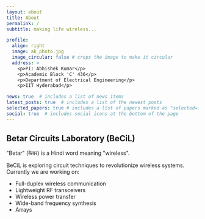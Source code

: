 ```yaml
---
layout: about
title: About
permalink: /
subtitle: making life wireless...

profile:
  align: right
  image: ak_photo.jpg
  image_circular: false # crops the image to make it circular
  address: >
    <p>PI: Abhishek Kumar</p>
    <p>Academic Block 'C' 436</p>
    <p>Department of Electrical Engineering</p>
    <p>IIT Hyderabad</p>

news: true  # includes a list of news items
latest_posts: true  # includes a list of the newest posts
selected_papers: true # includes a list of papers marked as "selected={true}"
social: true  # includes social icons at the bottom of the page
---
```


## **Be**tar **Ci**rcuits **L**aboratory (**BeCiL**)
"Betar" (बेतार) is a Hindi word meaning "wireless".

BeCiL is exploring circuit techniques to revolutionize wireless systems. Currently we are working on:

- Full-duplex wireless communication
- Lightweight RF transceivers
- Wireless power transfer
- Wide-band frequency synthesis
- Arrays
